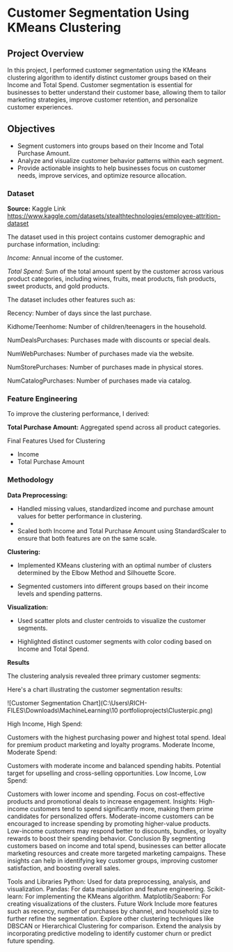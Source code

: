 # Customer Segmentation Using KMeans Clustering

## Project Overview

In this project, I performed customer segmentation using the KMeans clustering algorithm to identify distinct customer groups based on their Income and Total Spend. Customer segmentation is essential for businesses to better understand their customer base, allowing them to tailor marketing strategies, improve customer retention, and personalize customer experiences.

## Objectives

- Segment customers into groups based on their Income and Total Purchase Amount.
- Analyze and visualize customer behavior patterns within each segment.
- Provide actionable insights to help businesses focus on customer needs, improve services, and optimize resource allocation.

### Dataset

**Source:** Kaggle Link https://www.kaggle.com/datasets/stealthtechnologies/employee-attrition-dataset

The dataset used in this project contains customer demographic and purchase information, including:

_Income:_ Annual income of the customer.

_Total Spend:_ Sum of the total amount spent by the customer across various product categories, including wines, fruits, meat products, fish products, sweet products, and gold products.

The dataset includes other features such as:

Recency: Number of days since the last purchase.

Kidhome/Teenhome: Number of children/teenagers in the household.

NumDealsPurchases: Purchases made with discounts or special deals.

NumWebPurchases: Number of purchases made via the website.

NumStorePurchases: Number of purchases made in physical stores.

NumCatalogPurchases: Number of purchases made via catalog.

### Feature Engineering

To improve the clustering performance, I derived:

**Total Purchase Amount:** Aggregated spend across all product categories.

Final Features Used for Clustering

- Income
- Total Purchase Amount
  
### Methodology

**Data Preprocessing:**

- Handled missing values, standardized income and purchase amount values for better performance in clustering.
- 
- Scaled both Income and Total Purchase Amount using StandardScaler to ensure that both features are on the same scale.
  
**Clustering:**

- Implemented KMeans clustering with an optimal number of clusters determined by the Elbow Method and Silhouette Score.
  
- Segmented customers into different groups based on their income levels and spending patterns.
  
**Visualization:**

- Used scatter plots and cluster centroids to visualize the customer segments.
  
- Highlighted distinct customer segments with color coding based on Income and Total Spend.
  
**Results**

The clustering analysis revealed three primary customer segments:

Here's a chart illustrating the customer segmentation results:

![Customer Segmentation Chart](C:\Users\RICH-FILES\Downloads\MachineLearning\10 portfolioprojects\Clusterpic.png)

High Income, High Spend:

Customers with the highest purchasing power and highest total spend.
Ideal for premium product marketing and loyalty programs.
Moderate Income, Moderate Spend:

Customers with moderate income and balanced spending habits.
Potential target for upselling and cross-selling opportunities.
Low Income, Low Spend:

Customers with lower income and spending.
Focus on cost-effective products and promotional deals to increase engagement.
Insights:
High-income customers tend to spend significantly more, making them prime candidates for personalized offers.
Moderate-income customers can be encouraged to increase spending by promoting higher-value products.
Low-income customers may respond better to discounts, bundles, or loyalty rewards to boost their spending behavior.
Conclusion
By segmenting customers based on income and total spend, businesses can better allocate marketing resources and create more targeted marketing campaigns. These insights can help in identifying key customer groups, improving customer satisfaction, and boosting overall sales.

Tools and Libraries
Python: Used for data preprocessing, analysis, and visualization.
Pandas: For data manipulation and feature engineering.
Scikit-learn: For implementing the KMeans algorithm.
Matplotlib/Seaborn: For creating visualizations of the clusters.
Future Work
Include more features such as recency, number of purchases by channel, and household size to further refine the segmentation.
Explore other clustering techniques like DBSCAN or Hierarchical Clustering for comparison.
Extend the analysis by incorporating predictive modeling to identify customer churn or predict future spending.


